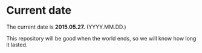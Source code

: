 # Current date

The current date is **2015.05.27.** (YYYY.MM.DD.)

This repository will be good when the world ends, so we will know how long it lasted.